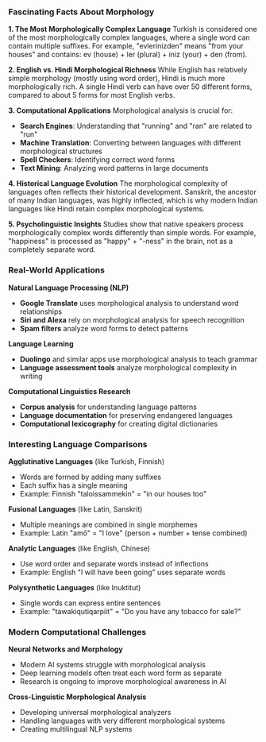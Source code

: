 ### Fascinating Facts About Morphology

**1. The Most Morphologically Complex Language**
Turkish is considered one of the most morphologically complex languages, where a single word can contain multiple suffixes. For example, "evlerinizden" means "from your houses" and contains: ev (house) + ler (plural) + iniz (your) + den (from).

**2. English vs. Hindi Morphological Richness**
While English has relatively simple morphology (mostly using word order), Hindi is much more morphologically rich. A single Hindi verb can have over 50 different forms, compared to about 5 forms for most English verbs.

**3. Computational Applications**
Morphological analysis is crucial for:
- **Search Engines**: Understanding that "running" and "ran" are related to "run"
- **Machine Translation**: Converting between languages with different morphological structures
- **Spell Checkers**: Identifying correct word forms
- **Text Mining**: Analyzing word patterns in large documents

**4. Historical Language Evolution**
The morphological complexity of languages often reflects their historical development. Sanskrit, the ancestor of many Indian languages, was highly inflected, which is why modern Indian languages like Hindi retain complex morphological systems.

**5. Psycholinguistic Insights**
Studies show that native speakers process morphologically complex words differently than simple words. For example, "happiness" is processed as "happy" + "-ness" in the brain, not as a completely separate word.

### Real-World Applications

**Natural Language Processing (NLP)**
- **Google Translate** uses morphological analysis to understand word relationships
- **Siri and Alexa** rely on morphological analysis for speech recognition
- **Spam filters** analyze word forms to detect patterns

**Language Learning**
- **Duolingo** and similar apps use morphological analysis to teach grammar
- **Language assessment tools** analyze morphological complexity in writing

**Computational Linguistics Research**
- **Corpus analysis** for understanding language patterns
- **Language documentation** for preserving endangered languages
- **Computational lexicography** for creating digital dictionaries

### Interesting Language Comparisons

**Agglutinative Languages** (like Turkish, Finnish)
- Words are formed by adding many suffixes
- Each suffix has a single meaning
- Example: Finnish "taloissammekin" = "in our houses too"

**Fusional Languages** (like Latin, Sanskrit)
- Multiple meanings are combined in single morphemes
- Example: Latin "amō" = "I love" (person + number + tense combined)

**Analytic Languages** (like English, Chinese)
- Use word order and separate words instead of inflections
- Example: English "I will have been going" uses separate words

**Polysynthetic Languages** (like Inuktitut)
- Single words can express entire sentences
- Example: "tawakiqutiqarpiit" = "Do you have any tobacco for sale?"

### Modern Computational Challenges

**Neural Networks and Morphology**
- Modern AI systems struggle with morphological analysis
- Deep learning models often treat each word form as separate
- Research is ongoing to improve morphological awareness in AI

**Cross-Linguistic Morphological Analysis**
- Developing universal morphological analyzers
- Handling languages with very different morphological systems
- Creating multilingual NLP systems 